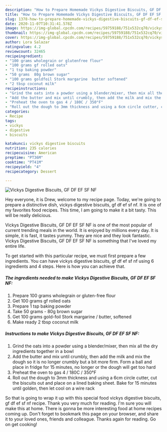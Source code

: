 ```yaml
---
description: "How to Prepare Homemade Vickys Digestive Biscuits, GF DF EF SF NF"
title: "How to Prepare Homemade Vickys Digestive Biscuits, GF DF EF SF NF"
slug: 1378-how-to-prepare-homemade-vickys-digestive-biscuits-gf-df-ef-sf-nf
date: 2020-11-07T10:31:41.578Z
image: https://img-global.cpcdn.com/recipes/59759188/751x532cq70/vickys-digestive-biscuits-gf-df-ef-sf-nf-recipe-main-photo.jpg
thumbnail: https://img-global.cpcdn.com/recipes/59759188/751x532cq70/vickys-digestive-biscuits-gf-df-ef-sf-nf-recipe-main-photo.jpg
cover: https://img-global.cpcdn.com/recipes/59759188/751x532cq70/vickys-digestive-biscuits-gf-df-ef-sf-nf-recipe-main-photo.jpg
author: Lora Salazar
ratingvalue: 4.2
reviewcount: 32465
recipeingredient:
- "100 grams wholegrain or glutenfree flour"
- "100 grams gf rolled oats"
- "1 tsp baking powder"
- "50 grams  80g brown sugar"
- "100 grams goldfoil Stork margarine  butter softened"
- "2 tbsp coconut milk"
recipeinstructions:
- "Grind the oats into a powder using a blender/mixer, then mix all the dry ingredients together in a bowl"
- "Add the butter and mix until crumbly, then add the milk and mix the dough so it is no longer crumbly but a bit more firm. Form a ball and place in fridge for 15 minutes, no longer or the dough will get too hard"
- "Preheat the oven to gas 4 / 180C / 350°F"
- "Roll out the dough to 3mm thickness and using a 6cm circle cutter, cut the biscuits out and place on a lined baking sheet. Bake for 15 minutes until golden, then let cool on a wire rack"
categories:
- Recipe
tags:
- vickys
- digestive
- biscuits

katakunci: vickys digestive biscuits 
nutrition: 235 calories
recipecuisine: American
preptime: "PT36M"
cooktime: "PT41M"
recipeyield: "4"
recipecategory: Dessert

---
```



![Vickys Digestive Biscuits, GF DF EF SF NF](https://img-global.cpcdn.com/recipes/59759188/751x532cq70/vickys-digestive-biscuits-gf-df-ef-sf-nf-recipe-main-photo.jpg)

Hey everyone, it is Drew, welcome to my recipe page. Today, we're going to prepare a distinctive dish, vickys digestive biscuits, gf df ef sf nf. It is one of my favorites food recipes. This time, I am going to make it a bit tasty. This will be really delicious.



Vickys Digestive Biscuits, GF DF EF SF NF is one of the most popular of current trending meals in the world. It is enjoyed by millions every day. It is simple, it is fast, it tastes yummy. They are nice and they look fantastic. Vickys Digestive Biscuits, GF DF EF SF NF is something that I've loved my entire life.


To get started with this particular recipe, we must first prepare a few ingredients. You can have vickys digestive biscuits, gf df ef sf nf using 6 ingredients and 4 steps. Here is how you can achieve that.

<!--inarticleads1-->

##### The ingredients needed to make Vickys Digestive Biscuits, GF DF EF SF NF:

1. Prepare 100 grams wholegrain or gluten-free flour
1. Get 100 grams gf rolled oats
1. Prepare 1 tsp baking powder
1. Take 50 grams - 80g brown sugar
1. Get 100 grams gold-foil Stork margarine / butter, softened
1. Make ready 2 tbsp coconut milk




<!--inarticleads2-->

##### Instructions to make Vickys Digestive Biscuits, GF DF EF SF NF:

1. Grind the oats into a powder using a blender/mixer, then mix all the dry ingredients together in a bowl
1. Add the butter and mix until crumbly, then add the milk and mix the dough so it is no longer crumbly but a bit more firm. Form a ball and place in fridge for 15 minutes, no longer or the dough will get too hard
1. Preheat the oven to gas 4 / 180C / 350°F
1. Roll out the dough to 3mm thickness and using a 6cm circle cutter, cut the biscuits out and place on a lined baking sheet. Bake for 15 minutes until golden, then let cool on a wire rack




So that is going to wrap it up with this special food vickys digestive biscuits, gf df ef sf nf recipe. Thank you very much for reading. I'm sure you will make this at home. There is gonna be more interesting food at home recipes coming up. Don't forget to bookmark this page on your browser, and share it to your loved ones, friends and colleague. Thanks again for reading. Go on get cooking!
